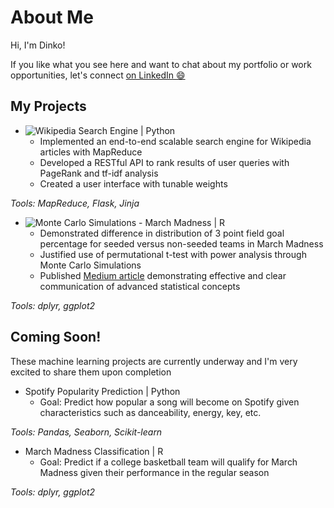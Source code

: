 # About Me

Hi, I'm Dinko!


If you like what you see here and want to chat about my portfolio or work opportunities, let's connect [on LinkedIn 😄](https://www.linkedin.com/in/dinko-imsirovic/)

## My Projects
* ![Wikipedia Search Engine | Python](https://github.com/DImsirovic/wiki_search)
  * Implemented an end-to-end scalable search engine for Wikipedia articles with MapReduce
  * Developed a RESTful API to rank results of user queries with PageRank and tf-idf analysis
  * Created a user interface with tunable weights

*Tools: MapReduce, Flask, Jinja*
  
* ![Monte Carlo Simulations - March Madness | R](https://github.com/DImsirovic/march_madness_monte_carlo)
  * Demonstrated difference in distribution of 3 point field goal percentage for seeded versus non-seeded teams in March Madness
  * Justified use of permutational t-test with power analysis through Monte Carlo Simulations
  * Published [Medium article](https://medium.com/@Dinko-Imsirovic/march-madness-a-case-study-in-monte-carlo-simulation-b6ee9cce52e1) demonstrating effective and clear communication of advanced statistical concepts

*Tools: dplyr, ggplot2*

## Coming Soon!
These machine learning projects are currently underway and I'm very excited to share them upon completion
* Spotify Popularity Prediction | Python
	* Goal: Predict how popular a song will become on Spotify given characteristics such as danceability, energy, key, etc.

*Tools: Pandas, Seaborn, Scikit-learn*

* March Madness Classification | R
	* Goal: Predict if a college basketball team will qualify for March Madness given their performance in the regular season

*Tools: dplyr, ggplot2*

